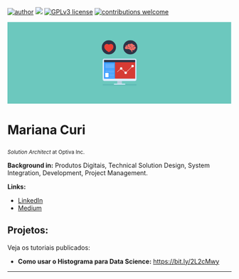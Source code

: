 [![author](https://img.shields.io/badge/author-mcuri-9cf)](https://www.linkedin.com/in/mmcuri) [![](https://img.shields.io/badge/python-3.7+-blue.svg)](https://www.python.org/downloads/release/python-365/) [![GPLv3 license](https://img.shields.io/badge/License-GPLv3-blue.svg)](http://perso.crans.org/besson/LICENSE.html) [![contributions welcome](https://img.shields.io/badge/contributions-welcome-brightgreen.svg?style=flat)](https://github.com/mmcuri/ds_handson/issues)

<p align="center">
  <img src="01_1_data.png" >
</p>

# Mariana Curi
<sub>*Solution Architect* at Optiva Inc.</sub>

**Background in:** Produtos Digitais, Technical Solution Design, System Integration, Development, Project Management.

**Links:**
* [LinkedIn](https://www.linkedin.com/in/mmcuri)
* [Medium](https://www.medium.com)


## Projetos:
Veja os tutoriais publicados:

* **Como usar o Histograma para Data Science:** https://bit.ly/2L2cMwy

---




